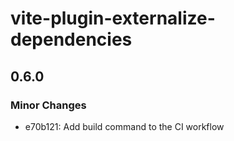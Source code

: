 # vite-plugin-externalize-dependencies

## 0.6.0

### Minor Changes

- e70b121: Add build command to the CI workflow
